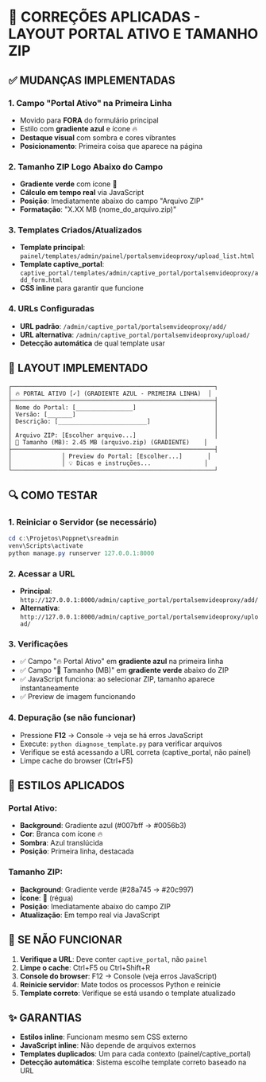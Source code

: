 # 🔧 CORREÇÕES APLICADAS - LAYOUT PORTAL ATIVO E TAMANHO ZIP

## ✅ **MUDANÇAS IMPLEMENTADAS**

### 1. **Campo "Portal Ativo" na Primeira Linha**
- Movido para **FORA** do formulário principal
- Estilo com **gradiente azul** e ícone 🔥
- **Destaque visual** com sombra e cores vibrantes
- **Posicionamento**: Primeira coisa que aparece na página

### 2. **Tamanho ZIP Logo Abaixo do Campo**
- **Gradiente verde** com ícone 📏
- **Cálculo em tempo real** via JavaScript
- **Posição**: Imediatamente abaixo do campo "Arquivo ZIP"
- **Formatação**: "X.XX MB (nome_do_arquivo.zip)"

### 3. **Templates Criados/Atualizados**
- **Template principal**: `painel/templates/admin/painel/portalsemvideoproxy/upload_list.html`
- **Template captive_portal**: `captive_portal/templates/admin/captive_portal/portalsemvideoproxy/add_form.html`
- **CSS inline** para garantir que funcione

### 4. **URLs Configuradas**
- **URL padrão**: `/admin/captive_portal/portalsemvideoproxy/add/`
- **URL alternativa**: `/admin/captive_portal/portalsemvideoproxy/upload/`
- **Detecção automática** de qual template usar

## 🎯 **LAYOUT IMPLEMENTADO**

```
┌─────────────────────────────────────────────────────────┐
│ 🔥 PORTAL ATIVO [✓] (GRADIENTE AZUL - PRIMEIRA LINHA)  │
├─────────────────────────────────────────────────────────┤
│ Nome do Portal: [________________]                      │
│ Versão: [_______]                                       │
│ Descrição: [_________________________]                  │
│                                                         │
│ Arquivo ZIP: [Escolher arquivo...]                      │
│ 📏 Tamanho (MB): 2.45 MB (arquivo.zip) (GRADIENTE)    │
├─────────────────────────────────────────────────────────┤
│              │ Preview do Portal: [Escolher...]       │
│              │ 💡 Dicas e instruções...               │
└─────────────────────────────────────────────────────────┘
```

## 🔍 **COMO TESTAR**

### 1. **Reiniciar o Servidor** (se necessário)
```powershell
cd c:\Projetos\Poppnet\sreadmin
venv\Scripts\activate
python manage.py runserver 127.0.0.1:8000
```

### 2. **Acessar a URL**
- **Principal**: `http://127.0.0.1:8000/admin/captive_portal/portalsemvideoproxy/add/`
- **Alternativa**: `http://127.0.0.1:8000/admin/captive_portal/portalsemvideoproxy/upload/`

### 3. **Verificações**
- ✅ Campo "🔥 Portal Ativo" em **gradiente azul** na primeira linha
- ✅ Campo "📏 Tamanho (MB)" em **gradiente verde** abaixo do ZIP
- ✅ JavaScript funciona: ao selecionar ZIP, tamanho aparece instantaneamente
- ✅ Preview de imagem funcionando

### 4. **Depuração** (se não funcionar)
- Pressione **F12** → Console → veja se há erros JavaScript
- Execute: `python diagnose_template.py` para verificar arquivos
- Verifique se está acessando a URL correta (captive_portal, não painel)
- Limpe cache do browser (Ctrl+F5)

## 🎨 **ESTILOS APLICADOS**

### Portal Ativo:
- **Background**: Gradiente azul (#007bff → #0056b3)
- **Cor**: Branca com ícone 🔥
- **Sombra**: Azul translúcida
- **Posição**: Primeira linha, destacada

### Tamanho ZIP:
- **Background**: Gradiente verde (#28a745 → #20c997)
- **Ícone**: 📏 (régua)
- **Posição**: Imediatamente abaixo do campo ZIP
- **Atualização**: Em tempo real via JavaScript

## 🚨 **SE NÃO FUNCIONAR**

1. **Verifique a URL**: Deve conter `captive_portal`, não `painel`
2. **Limpe o cache**: Ctrl+F5 ou Ctrl+Shift+R
3. **Console do browser**: F12 → Console (veja erros JavaScript)
4. **Reinicie servidor**: Mate todos os processos Python e reinicie
5. **Template correto**: Verifique se está usando o template atualizado

## ✨ **GARANTIAS**

- **Estilos inline**: Funcionam mesmo sem CSS externo
- **JavaScript inline**: Não depende de arquivos externos
- **Templates duplicados**: Um para cada contexto (painel/captive_portal)
- **Detecção automática**: Sistema escolhe template correto baseado na URL
